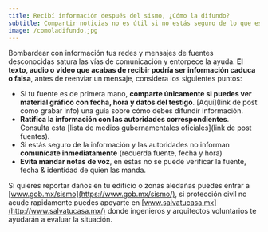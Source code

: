 ```yaml
---
title: Recibí información después del sismo, ¿Cómo la difundo?
subtitle: Compartir noticias no es útil si no estás seguro de lo que estás mandando
image: /comoladifundo.jpg
---
```

Bombardear con información tus redes y mensajes de fuentes desconocidas satura las vías de comunicación y entorpece la ayuda. **El texto, audio o video que acabas de recibir podría ser información caduca o falsa**, antes de reenviar un mensaje, considera los siguientes puntos:

- Si tu fuente es de primera mano, **comparte únicamente si puedes ver material gráfico con fecha, hora y datos del testigo**. [Aquí](link de post como grabar info) una guía sobre cómo debes difundir información.
- **Ratifica la información con las autoridades correspondientes**. Consulta esta [lista de medios gubernamentales oficiales](link de post fuentes).
- Si estás seguro de la información y las autoridades no informan **comunícate inmediatamente** (recuerda fuente, fecha y hora)
- **Evita mandar notas de voz**, en estas no se puede verificar la fuente, fecha & identidad de quien las manda.

Si quieres reportar daños en tu edificio o zonas aledañas puedes entrar a [www.gob.mx/sismo](https://www.gob.mx/sismo/), si protección civil no acude rapidamente puedes apoyarte en [www.salvatucasa.mx](http://www.salvatucasa.mx/) donde ingenieros y arquitectos voluntarios te ayudarán a evaluar la situación.
